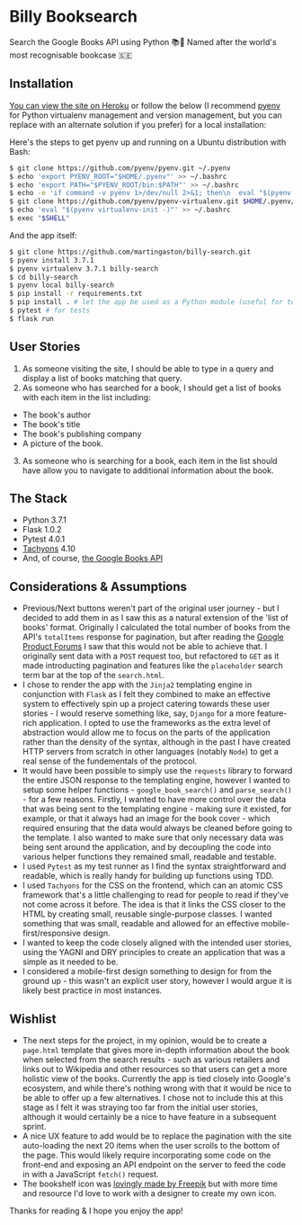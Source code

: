 # Billy Booksearch

Search the Google Books API using Python 📚🐍
Named after the world's most recognisable bookcase 🇸🇪

## Installation

[You can view the site on Heroku](https://billybooksearch.herokuapp.com/) or follow the below (I recommend [pyenv](https://github.com/pyenv/pyenv) for Python virtualenv management and version management, but you can replace with an alternate solution if you prefer) for a local installation:

Here's the steps to get pyenv up and running on a Ubuntu distribution with Bash:

```bash
$ git clone https://github.com/pyenv/pyenv.git ~/.pyenv
$ echo 'export PYENV_ROOT="$HOME/.pyenv"' >> ~/.bashrc
$ echo 'export PATH="$PYENV_ROOT/bin:$PATH"' >> ~/.bashrc
$ echo -e 'if command -v pyenv 1>/dev/null 2>&1; then\n  eval "$(pyenv init -)"\nfi' >> ~/.bashrc
$ git clone https://github.com/pyenv/pyenv-virtualenv.git $HOME/.pyenv/plugins/pyenv-virtualenv
$ echo 'eval "$(pyenv virtualenv-init -)"' >> ~/.bashrc
$ exec "$SHELL"
```

And the app itself:

```bash
$ git clone https://github.com/martingaston/billy-search.git
$ pyenv install 3.7.1
$ pyenv virtualenv 3.7.1 billy-search
$ cd billy-search
$ pyenv local billy-search
$ pip install -r requirements.txt
$ pip install . # let the app be used as a Python module (useful for testing)
$ pytest # for tests
$ flask run
```

## User Stories

1. As someone visiting the site, I should be able to type in a query and display a list of books matching that query.
2. As someone who has searched for a book, I should get a list of books with each item in the list including:

- The book's author
- The book's title
- The book's publishing company
- A picture of the book.

3. As someone who is searching for a book, each item in the list should have allow you to navigate to additional information about the book.

## The Stack

- Python 3.7.1
- Flask 1.0.2
- Pytest 4.0.1
- [Tachyons](https://tachyons.io/) 4.10
- And, of course, [the Google Books API](https://developers.google.com/books/)

## Considerations & Assumptions

- Previous/Next buttons weren't part of the original user journey - but I decided to add them in as I saw this as a natural extension of the 'list of books' format. Originally I calculated the total number of books from the API's `totalItems` response for pagination, but after reading the [Google Product Forums](https://productforums.google.com/d/msg/books-api/Y_uEJhohJCc/laWnDMgotN8J) I saw that this would not be able to achieve that. I originally sent data with a `POST` request too, but refactored to `GET` as it made introducting pagination and features like the `placeholder` search term bar at the top of the `search.html`.
- I chose to render the app with the `Jinja2` templating engine in conjunction with `Flask` as I felt they combined to make an effective system to effectively spin up a project catering towards these user stories - I would reserve something like, say, `Django` for a more feature-rich application. I opted to use the frameworks as the extra level of abstraction would allow me to focus on the parts of the application rather than the density of the syntax, although in the past I have created HTTP servers from scratch in other languages (notably `Node`) to get a real sense of the fundementals of the protocol.
- It would have been possible to simply use the `requests` library to forward the entire JSON response to the templating engine, however I wanted to setup some helper functions - `google_book_search()` and `parse_search()` - for a few reasons. Firstly, I wanted to have more control over the data that was being sent to the templating engine - making sure it existed, for example, or that it always had an image for the book cover - which required ensuring that the data would always be cleaned before going to the template. I also wanted to make sure that only necessary data was being sent around the application, and by decoupling the code into various helper functions they remained small, readable and testable.
- I used `Pytest` as my test runner as I find the syntax straightforward and readable, which is really handy for building up functions using TDD.
- I used `Tachyons` for the CSS on the frontend, which can an atomic CSS framework that's a little challenging to read for people to read if they've not come across it before. The idea is that it links the CSS closer to the HTML by creating small, reusable single-purpose classes. I wanted something that was small, readable and allowed for an effective mobile-first/responsive design.
- I wanted to keep the code closely aligned with the intended user stories, using the YAGNI and DRY principles to create an application that was a simple as it needed to be.
- I considered a mobile-first design something to design for from the ground up - this wasn't an explicit user story, however I would argue it is likely best practice in most instances.

## Wishlist

- The next steps for the project, in my opinion, would be to create a `page.html` template that gives more in-depth information about the book when selected from the search results - such as various retailers and links out to Wikipedia and other resources so that users can get a more holistic view of the books. Currently the app is tied closely into Google's ecosystem, and while there's nothing wrong with that it would be nice to be able to offer up a few alternatives. I chose not to include this at this stage as I felt it was straying too far from the initial user stories, although it would certainly be a nice to have feature in a subsequent sprint.
- A nice UX feature to add would be to replace the pagination with the site auto-loading the next 20 items when the user scrolls to the bottom of the page. This would likely require incorporating some code on the front-end and exposing an API endpoint on the server to feed the code in with a JavaScript `fetch()` request.
- The bookshelf icon was [lovingly made by Freepik](https://www.flaticon.com/free-icon/bookcase_677239#term=bookshelf&page=1&position=91) but with more time and resource I'd love to work with a designer to create my own icon. 

Thanks for reading & I hope you enjoy the app!
